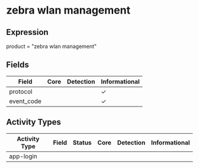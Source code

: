 zebra wlan management
=====================

Expression
----------

product = "zebra wlan management"

Fields
------

| Field      | Core | Detection | Informational |
| ---------- | ---- | --------- | ------------- |
| protocol   |      |           | &#10003;      |
| event_code |      |           | &#10003;      |

Activity Types
--------------

| Activity Type | Field | Status | Core | Detection | Informational |
| ------------- | ----- | ------ | ---- | --------- | ------------- |
| app-login     |       |        |      |           |               |

